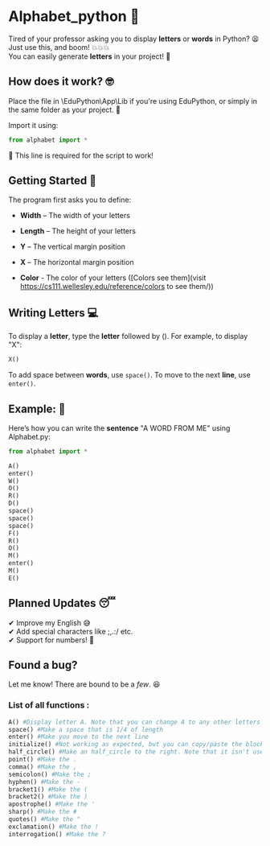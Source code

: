 # Alphabet_python 🧂
Tired of your professor asking you to display <strong>letters</strong> or <strong>words</strong> in Python? 😫
Just use this, and boom! 💥💥💥<br>
You can easily generate <strong>letters</strong> in your project! 🤩

## How does it work? 🤓
Place the file in \EduPython\App\Lib if you're using EduPython, or simply in the same folder as your project. 📁

Import it using:

```python
from alphabet import *
```
💢 This line is required for the script to work!

## Getting Started 🐤
The program first asks you to define:

- <strong>Width</strong> – The width of your letters

- <strong>Length</strong> – The height of your letters

- <strong>Y</strong> – The vertical margin position 

- <strong>X</strong> – The horizontal margin position

- <strong>Color</strong> - The color of your letters ([Colors see them](visit https://cs111.wellesley.edu/reference/colors to see them/))

## Writing Letters 💻
To display a <strong>letter</strong>, type the <strong>letter</strong> followed by ().
For example, to display "X":

```python
X()
```
To add space between <strong>words</strong>, use ``space()``.
To move to the next <strong>line</strong>, use ``enter()``.

## Example: 👐
Here’s how you can write the <strong>sentence</strong> "A WORD FROM ME" using Alphabet.py:

```python
from alphabet import *

A()
enter()
W()
O()
R()
D()
space()
space()
space()
F()
R()
O()
M()
enter()
M()
E()
```
## Planned Updates 😴
✔ Improve my English 😅<br>
✔ Add special characters like ;,.:/ etc.<br>
✔ Support for numbers! 🎉<br>

## Found a bug?
Let me know! There are bound to be a *few*. 😆


### List of all functions :
```python
A() #Display letter A. Note that you can change A to any other letters
space() #Make a space that is 1/4 of length
enter() #Make you move to the next line
initialize() #Not working as expected, but you can copy/paste the block of code to see how I initialize all the letters in my module
half_circle() #Make an half_circle to the right. Note that it isn't usefull
point() #Make the .
comma() #Make the ,
semicolon() #Make the ;
hyphen() #Make the -
bracket1() #Make the (
bracket2() #Make the )
apostrophe() #Make the '
sharp() #Make the #
quotes() #Make the "
exclamation() #Make the !
interrogation() #Make the ?
```
